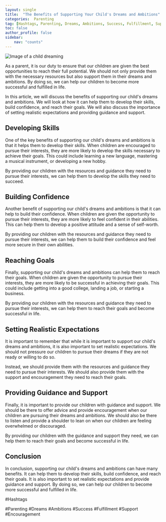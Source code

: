 ```yaml
---
layout: single
title:  "The Benefits of Supporting Your Child's Dreams and Ambitions"
categories:  Parenting
tag: [Hashtags, Parenting, Dreams, Ambitions, Success, Fulfillment, Support, Encouragement, ]
toc: false
author_profile: false
sidebar:
    nav: "counts"
---
```

    
![Image of a child dreaming](https://images.pexels.com/photos/1445440/pexels-photo-1445440.jpeg?auto=compress&cs=tinysrgb&dpr=2&h=650&w=940)

As a parent, it is our duty to ensure that our children are given the best opportunities to reach their full potential. We should not only provide them with the necessary resources but also support them in their dreams and ambitions. By doing so, we can help our children to become more successful and fulfilled in life.

In this article, we will discuss the benefits of supporting our child's dreams and ambitions. We will look at how it can help them to develop their skills, build confidence, and reach their goals. We will also discuss the importance of setting realistic expectations and providing guidance and support.

## Developing Skills

One of the key benefits of supporting our child's dreams and ambitions is that it helps them to develop their skills. When children are encouraged to pursue their interests, they are more likely to develop the skills necessary to achieve their goals. This could include learning a new language, mastering a musical instrument, or developing a new hobby.

By providing our children with the resources and guidance they need to pursue their interests, we can help them to develop the skills they need to succeed.

## Building Confidence

Another benefit of supporting our child's dreams and ambitions is that it can help to build their confidence. When children are given the opportunity to pursue their interests, they are more likely to feel confident in their abilities. This can help them to develop a positive attitude and a sense of self-worth.

By providing our children with the resources and guidance they need to pursue their interests, we can help them to build their confidence and feel more secure in their own abilities.

## Reaching Goals

Finally, supporting our child's dreams and ambitions can help them to reach their goals. When children are given the opportunity to pursue their interests, they are more likely to be successful in achieving their goals. This could include getting into a good college, landing a job, or starting a business.

By providing our children with the resources and guidance they need to pursue their interests, we can help them to reach their goals and become successful in life.

## Setting Realistic Expectations

It is important to remember that while it is important to support our child's dreams and ambitions, it is also important to set realistic expectations. We should not pressure our children to pursue their dreams if they are not ready or willing to do so.

Instead, we should provide them with the resources and guidance they need to pursue their interests. We should also provide them with the support and encouragement they need to reach their goals.

## Providing Guidance and Support

Finally, it is important to provide our children with guidance and support. We should be there to offer advice and provide encouragement when our children are pursuing their dreams and ambitions. We should also be there to listen and provide a shoulder to lean on when our children are feeling overwhelmed or discouraged.

By providing our children with the guidance and support they need, we can help them to reach their goals and become successful in life.

## Conclusion

In conclusion, supporting our child's dreams and ambitions can have many benefits. It can help them to develop their skills, build confidence, and reach their goals. It is also important to set realistic expectations and provide guidance and support. By doing so, we can help our children to become more successful and fulfilled in life.

#Hashtags

#Parenting #Dreams #Ambitions #Success #Fulfillment #Support #Encouragement